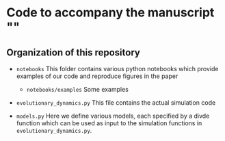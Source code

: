 # Code to accompany the manuscript ""

## Organization of this repository



* ``notebooks`` This folder contains various python notebooks which provide examples of
our code and reproduce figures in the paper
  * ``notebooks/examples`` Some examples


* ``evolutionary_dynamics.py`` This file contains the actual simulation code

* ``models.py`` Here we define various models, each specified by a divde function which can be used as input to the simulation functions in ``evolutionary_dynamics.py``.
